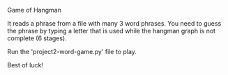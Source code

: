 Game of Hangman

It reads a phrase from a file with many 3 word phrases.
You need to guess the phrase by typing a letter that is used while the hangman graph is not complete (6 stages).

Run the 'project2-word-game.py' file to play.

Best of luck!
